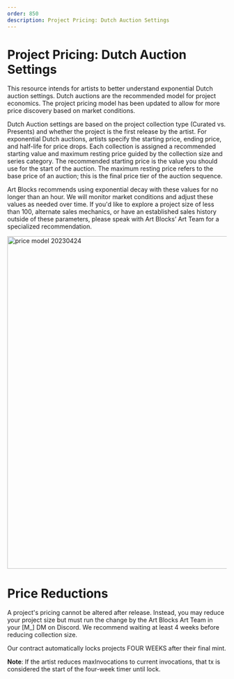 ```yaml
---
order: 850
description: Project Pricing: Dutch Auction Settings 
---
```

# Project Pricing: Dutch Auction Settings 

This resource intends for artists to better understand exponential Dutch auction settings. Dutch auctions are the recommended model for project economics. The project pricing model has been updated to allow for more price discovery based on market conditions. 

Dutch Auction settings are based on the project collection type (Curated vs. Presents) and whether the project is the first release by the artist. For exponential Dutch auctions, artists specify the starting price, ending price, and half-life for price drops. Each collection is assigned a recommended starting value and maximum resting price guided by the collection size and series category. The recommended starting price is the value you should use for the start of the auction. The maximum resting price refers to the base price of an auction; this is the final price tier of the auction sequence.

Art Blocks recommends using exponential decay with these values for no longer than an hour. We will monitor market conditions and adjust these values as needed over time. If you'd like to explore a project size of less than 100, alternate sales mechanics, or have an established sales history outside of these parameters, please speak with Art Blocks’ Art Team for a specialized recommendation.

<img width="764" alt="price model 20230424" src="https://user-images.githubusercontent.com/103667291/234131963-879c0163-dbd6-4269-a92d-3f87c6e49218.png">


# Price Reductions

A project's pricing cannot be altered after release. Instead, you may reduce your project size but must run the change by the Art Blocks Art Team in your [M_] DM on Discord. We recommend waiting at least 4 weeks before reducing collection size. 

Our contract automatically locks projects FOUR WEEKS after their final mint.

**Note**: If the artist reduces maxInvocations to current invocations, that tx is considered the start of the four-week timer until lock.


